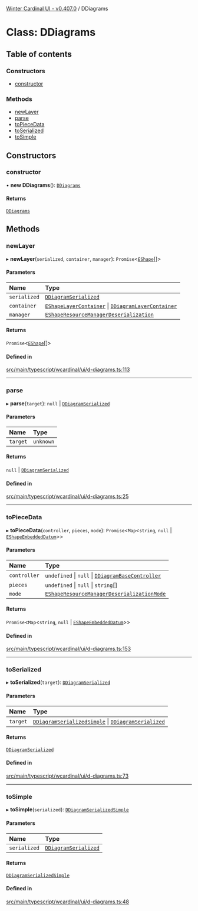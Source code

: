[Winter Cardinal UI - v0.407.0](../index.md) / DDiagrams

# Class: DDiagrams

## Table of contents

### Constructors

- [constructor](DDiagrams.md#constructor)

### Methods

- [newLayer](DDiagrams.md#newlayer)
- [parse](DDiagrams.md#parse)
- [toPieceData](DDiagrams.md#topiecedata)
- [toSerialized](DDiagrams.md#toserialized)
- [toSimple](DDiagrams.md#tosimple)

## Constructors

### constructor

• **new DDiagrams**(): [`DDiagrams`](DDiagrams.md)

#### Returns

[`DDiagrams`](DDiagrams.md)

## Methods

### newLayer

▸ **newLayer**(`serialized`, `container`, `manager`): `Promise`\<[`EShape`](../interfaces/EShape.md)[]\>

#### Parameters

| Name | Type |
| :------ | :------ |
| `serialized` | [`DDiagramSerialized`](../interfaces/DDiagramSerialized.md) |
| `container` | [`EShapeLayerContainer`](../interfaces/EShapeLayerContainer.md) \| [`DDiagramLayerContainer`](DDiagramLayerContainer.md) |
| `manager` | [`EShapeResourceManagerDeserialization`](EShapeResourceManagerDeserialization.md) |

#### Returns

`Promise`\<[`EShape`](../interfaces/EShape.md)[]\>

#### Defined in

[src/main/typescript/wcardinal/ui/d-diagrams.ts:113](https://github.com/winter-cardinal/winter-cardinal-ui/blob/v0.407.0/src/main/typescript/wcardinal/ui/d-diagrams.ts#L113)

___

### parse

▸ **parse**(`target`): ``null`` \| [`DDiagramSerialized`](../interfaces/DDiagramSerialized.md)

#### Parameters

| Name | Type |
| :------ | :------ |
| `target` | `unknown` |

#### Returns

``null`` \| [`DDiagramSerialized`](../interfaces/DDiagramSerialized.md)

#### Defined in

[src/main/typescript/wcardinal/ui/d-diagrams.ts:25](https://github.com/winter-cardinal/winter-cardinal-ui/blob/v0.407.0/src/main/typescript/wcardinal/ui/d-diagrams.ts#L25)

___

### toPieceData

▸ **toPieceData**(`controller`, `pieces`, `mode`): `Promise`\<`Map`\<`string`, ``null`` \| [`EShapeEmbeddedDatum`](EShapeEmbeddedDatum.md)\>\>

#### Parameters

| Name | Type |
| :------ | :------ |
| `controller` | `undefined` \| ``null`` \| [`DDiagramBaseController`](../interfaces/DDiagramBaseController.md) |
| `pieces` | `undefined` \| ``null`` \| `string`[] |
| `mode` | [`EShapeResourceManagerDeserializationMode`](../index.md#eshaperesourcemanagerdeserializationmode-1) |

#### Returns

`Promise`\<`Map`\<`string`, ``null`` \| [`EShapeEmbeddedDatum`](EShapeEmbeddedDatum.md)\>\>

#### Defined in

[src/main/typescript/wcardinal/ui/d-diagrams.ts:153](https://github.com/winter-cardinal/winter-cardinal-ui/blob/v0.407.0/src/main/typescript/wcardinal/ui/d-diagrams.ts#L153)

___

### toSerialized

▸ **toSerialized**(`target`): [`DDiagramSerialized`](../interfaces/DDiagramSerialized.md)

#### Parameters

| Name | Type |
| :------ | :------ |
| `target` | [`DDiagramSerializedSimple`](../interfaces/DDiagramSerializedSimple.md) \| [`DDiagramSerialized`](../interfaces/DDiagramSerialized.md) |

#### Returns

[`DDiagramSerialized`](../interfaces/DDiagramSerialized.md)

#### Defined in

[src/main/typescript/wcardinal/ui/d-diagrams.ts:73](https://github.com/winter-cardinal/winter-cardinal-ui/blob/v0.407.0/src/main/typescript/wcardinal/ui/d-diagrams.ts#L73)

___

### toSimple

▸ **toSimple**(`serialized`): [`DDiagramSerializedSimple`](../interfaces/DDiagramSerializedSimple.md)

#### Parameters

| Name | Type |
| :------ | :------ |
| `serialized` | [`DDiagramSerialized`](../interfaces/DDiagramSerialized.md) |

#### Returns

[`DDiagramSerializedSimple`](../interfaces/DDiagramSerializedSimple.md)

#### Defined in

[src/main/typescript/wcardinal/ui/d-diagrams.ts:48](https://github.com/winter-cardinal/winter-cardinal-ui/blob/v0.407.0/src/main/typescript/wcardinal/ui/d-diagrams.ts#L48)
